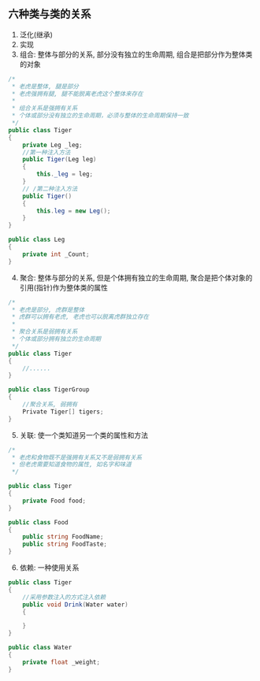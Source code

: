## 六种类与类的关系

1. 泛化(继承)
2. 实现
3. 组合: 整体与部分的关系, 部分没有独立的生命周期, 组合是把部分作为整体类的对象
```cs
/*
 * 老虎是整体, 腿是部分
 * 老虎强拥有腿, 腿不能脱离老虎这个整体来存在
 *
 * 组合关系是强拥有关系
 * 个体或部分没有独立的生命周期，必须与整体的生命周期保持一致
 */
public class Tiger
{
    private Leg _leg;
    //第一种注入方法
    public Tiger(Leg leg)
    {
        this._leg = leg;
    }
    // /第二种注入方法
    public Tiger()
    {
        this.leg = new Leg();
    }
}

public class Leg
{
    private int _Count;
}
```

4. 聚合: 整体与部分的关系, 但是个体拥有独立的生命周期, 聚合是把个体对象的引用(指针)作为整体类的属性
```cs
/*
 * 老虎是部分, 虎群是整体
 * 虎群可以拥有老虎, 老虎也可以脱离虎群独立存在
 *
 * 聚合关系是弱拥有关系
 * 个体或部分拥有独立的生命周期
 */
public class Tiger
{
    //......
}

public class TigerGroup
{
    //聚合关系, 弱拥有
    Private Tiger[] tigers;
}
```
5. 关联: 使一个类知道另一个类的属性和方法
```cs
/*
 * 老虎和食物既不是强拥有关系又不是弱拥有关系
 * 但老虎需要知道食物的属性, 如名字和味道
 */

public class Tiger
{
    private Food food;
}

public class Food
{
    public string FoodName;
    public string FoodTaste;
}
```
6. 依赖: 一种使用关系
```cs
public class Tiger
{
    //采用参数注入的方式注入依赖
    public void Drink(Water water)
    {

    }
}

public class Water
{
    private float _weight;
}
```


